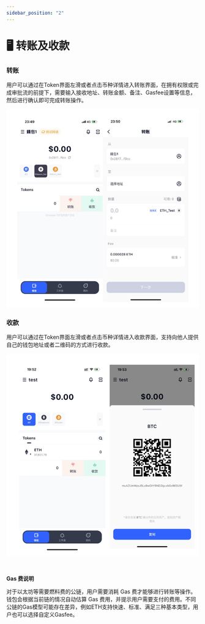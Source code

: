 ```yaml
---
sidebar_position: "2"
---
```

# 🖥 转账及收款

### **转账**

用户可以通过在Token界面左滑或者点击币种详情进入转账界面，在拥有权限或完成审批流的前提下，需要输入接收地址、转账金额、备注、Gasfee设置等信息，然后进行确认即可完成转账操作。

![](<../images/assets/image (26).png>)





### **收款**

用户可以通过在Token界面左滑或者点击币种详情进入收款界面，支持向他人提供自己的钱包地址或者二维码的方式进行收款。

![](<../images/assets/image (65).png>)

<figure><img src="https://newhuotech.larksuite.com/space/api/box/stream/download/asynccode/?
code=MjY2YzQ5YzM2NTlmZGExMDNjZjQ0MmJiYjM3MGI4ZTNfRllPS1Z0SHIwRTE1Wjh4aFVZZUdiZHo3dUl5WlB6N3BfVG9rZW46VnNpVmJQZTdib09LU1p4UloyYXU0aG9Wc0ZjXzE2ODM2NDQyODU6MTY4MzY0Nzg4NV9WNA" alt=""/><figcaption></figcaption></figure>

**Gas 费说明**

对于以太坊等需要燃料费的公链，用户需要消耗 Gas 费才能够进行转账等操作。钱包会根据当前链的情况自动估算 Gas 费用，并提示用户需要支付的费用。不同公链的Gas模型可能存在差异，例如ETH支持快速、标准、满足三种基本类型，用户也可以选择自定义Gasfee。

